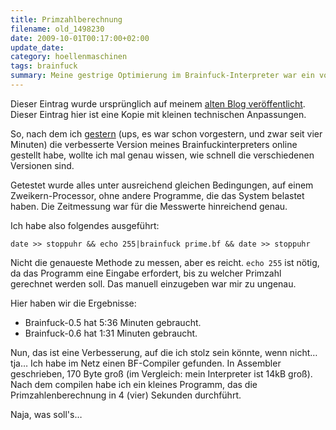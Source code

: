 ```yaml
---
title: Primzahlberechnung
filename: old_1498230
date: 2009-10-01T00:17:00+02:00
update_date:
category: hoellenmaschinen
tags: brainfuck
summary: Meine gestrige Optimierung im Brainfuck-Interpreter war ein voller Erfolg. Ein Brainfuck-Compiler einer Drittpartei erstellt aber ein Programm, dass noch um eine Größenordnung schneller ist.
---
```

Dieser Eintrag wurde ursprünglich auf meinem [alten Blog veröffentlicht](https://stu.blogger.de/stories/1498230/). Dieser Eintrag hier ist eine Kopie mit kleinen technischen Anpassungen.

So, nach dem ich [gestern](/blogposts/old_1496663) (ups, es war schon vorgestern, und zwar seit vier Minuten) die verbesserte Version meines Brainfuckinterpreters online gestellt habe, wollte ich mal genau wissen, wie schnell die verschiedenen Versionen sind.

Getestet wurde alles unter ausreichend gleichen Bedingungen, auf einem Zweikern-Processor, ohne andere Programme, die das System belastet haben.
Die Zeitmessung war für die Messwerte hinreichend genau.

Ich habe also folgendes ausgeführt:

    date >> stoppuhr && echo 255|brainfuck prime.bf && date >> stoppuhr

Nicht die genaueste Methode zu messen, aber es reicht. `echo 255` ist nötig, da das Programm eine Eingabe erfordert, bis zu welcher Primzahl gerechnet werden soll. Das manuell einzugeben war mir zu ungenau.

Hier haben wir die Ergebnisse:

- Brainfuck-0.5 hat 5:36 Minuten gebraucht.
- Brainfuck-0.6 hat 1:31 Minuten gebraucht.

Nun, das ist eine Verbesserung, auf die ich stolz sein könnte, wenn nicht… tja…
Ich habe im Netz einen BF-Compiler gefunden. In Assembler geschrieben, 170 Byte groß (im Vergleich: mein Interpreter ist 14kB groß). Nach dem compilen habe ich ein kleines Programm, das die Primzahlenberechnung in 4 (vier) Sekunden durchführt.

Naja, was soll's…
